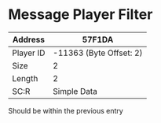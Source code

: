 
#  Message Player Filter
Address   | 57F1DA
----------|-------------
Player ID | -11363 (Byte Offset: 2)
Size 	  | 2
Length 	  | 2
SC:R      | Simple Data

Should be within the previous entry
